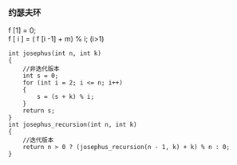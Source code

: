 ### 约瑟夫环  
f [1] = 0;   
f [ i ] = ( f [i -1] + m) % i; (i>1)   


```
int josephus(int n, int k) 
{ 
    //非迭代版本
    int s = 0;
    for (int i = 2; i <= n; i++)
    {
        s = (s + k) % i;
    }
    return s;
}
int josephus_recursion(int n, int k) 
{ 
    //迭代版本
    return n > 0 ? (josephus_recursion(n - 1, k) + k) % n : 0;
}

```
